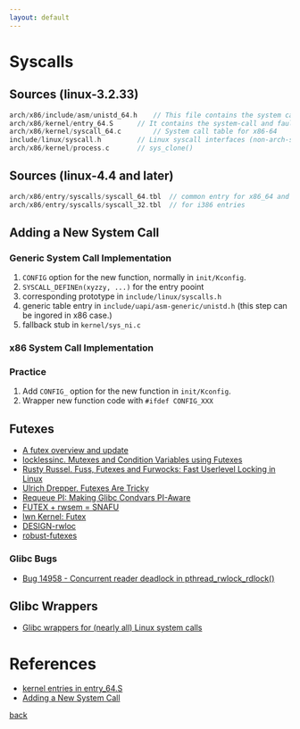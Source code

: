 ```yaml
---
layout: default
---
```


# Syscalls

## Sources (linux-3.2.33)

```c
arch/x86/include/asm/unistd_64.h 	// This file contains the system call numbers
arch/x86/kernel/entry_64.S 		// It contains the system-call and fault low-level handling routines.
arch/x86/kernel/syscall_64.c 		// System call table for x86-64
include/linux/syscall.h 		// Linux syscall interfaces (non-arch-specific)
arch/x86/kernel/process.c 		// sys_clone()
```

## Sources (linux-4.4 and later)

```c
arch/x86/entry/syscalls/syscall_64.tbl 	// common entry for x86_64 and x32
arch/x86/entry/syscalls/syscall_32.tbl 	// for i386 entries
```

## Adding a New System Call

### Generic System Call Implementation

1. `CONFIG` option for the new function, normally in `init/Kconfig`.
2. `SYSCALL_DEFINEn(xyzzy, ...)` for the entry pooint
3. corresponding prototype in `include/linux/syscalls.h`
4. generic table entry in `include/uapi/asm-generic/unistd.h` (this step can be ingored in x86 case.)
5. fallback stub in `kernel/sys_ni.c`

### x86 System Call Implementation

### Practice

1. Add `CONFIG_` option for the new function in `init/Kconfig`.
2. Wrapper new function code with `#ifdef CONFIG_XXX`

## Futexes

- [A futex overview and update](https://lwn.net/Articles/360699/)
- [locklessinc. Mutexes and Condition Variables using Futexes](https://locklessinc.com/articles/mutex_cv_futex/)
- [Rusty Russel. Fuss, Futexes and Furwocks: Fast Userlevel Locking in Linux](https://www.kernel.org/doc/ols/2002/ols2002-pages-479-495.pdf)
- [Ulrich Drepper. Futexes Are Tricky](https://www.akkadia.org/drepper/futex.pdf)
- [Requeue PI: Making Glibc Condvars PI-Aware](http://static.lwn.net/images/conf/rtlws11/papers/paper.10.html)
- [FUTEX + rwsem = SNAFU](https://lwn.net/Articles/124747/)
- [lwn Kernel: Futex](https://lwn.net/Kernel/Index/#Futex)
- [DESIGN-rwloc](https://github.com/lattera/glibc/blob/master/nptl/DESIGN-rwlock.txt)
- [robust-futexes](https://www.kernel.org/doc/Documentation/robust-futexes.txt)

### Glibc Bugs

- [Bug 14958 - Concurrent reader deadlock in pthread_rwlock_rdlock()](https://sourceware.org/bugzilla/show_bug.cgi?id=14958)

## Glibc Wrappers

- [Glibc wrappers for (nearly all) Linux system calls](https://lwn.net/Articles/655028/)

# References

- [kernel entries in entry_64.S](https://www.kernel.org/doc/Documentation/x86/entry_64.txt)
- [Adding a New System Call](https://www.kernel.org/doc/html/latest/process/adding-syscalls.html?highlight=syscall)


[back](../)

